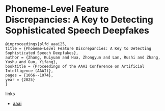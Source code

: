 # Phoneme-Level Feature Discrepancies: A Key to Detecting Sophisticated Speech Deepfakes

```
@inproceedings{plfd_aaai25,
title = {Phoneme-Level Feature Discrepancies: A Key to Detecting Sophisticated Speech Deepfakes},
author = {Zhang, Kuiyuan and Hua, Zhongyun and Lan, Rushi and Zhang, Yushu and Guo, Yifang},
booktitle = {Proceedings of the AAAI Conference on Artificial Intelligence (AAAI)},
pages = {1066--1074},
year = {2025}
}
```

links
- [aaai](https://ojs.aaai.org/index.php/AAAI/article/view/32093)
